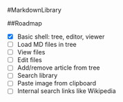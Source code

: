 #MarkdownLibrary

##Roadmap

- [x] Basic shell: tree, editor, viewer
- [ ] Load MD files in tree
- [ ] View files
- [ ] Edit files
- [ ] Add/remove article from tree
- [ ] Search library
- [ ] Paste image from clipboard
- [ ] Internal search links like Wikipedia
